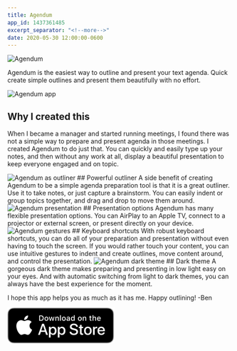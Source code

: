 ```yaml
---
title: Agendum
app_id: 1437361485
excerpt_separator: "<!--more-->"
date: 2020-05-30 12:00:00-0600
---
```


![Agendum](https://media.bsn.design/data/agendum/icon.png)

Agendum is the easiest way to outline and present your text agenda. Quick create simple outlines and present them beautifully with no effort.

<!--more-->

![Agendum app](https://media.bsn.design/images/agendum/Agendum.png)
## Why I created this
When I became a manager and started running meetings, I found there was not a simple way to prepare and present agenda in those meetings. I created Agendum to do just that. You can quickly and easily type up your notes, and then without any work at all, display a beautiful presentation to keep everyone engaged and on topic.

<img alt="Agendum as outliner" class="small" src="https://media.bsn.design/images/agendum/Outliner.png"/>
## Powerful outliner
A side benefit of creating Agendum to be a simple agenda preparation tool is that it is a great outliner. Use it to take notes, or just capture a brainstorm. You can easily indent or group topics together, and drag and drop to move them around.

<img alt="Agendum presentation" class="small" src="https://media.bsn.design/images/agendum/Present.png" />
## Presentation options
Agendum has many flexible presentation options. You can AirPlay to an Apple TV, connect to a projector or external screen, or present directly on your device.

<img alt="Agendum gestures" class="small" src="https://media.bsn.design/images/agendum/Gestures.png"/>
## Keyboard shortcuts
With robust keyboard shortcuts, you can do all of your preparation and presentation without even having to touch the screen. If you would rather touch your content, you can use intuitive gestures to indent and create outlines, move content around, and control the presentation.

<img alt="Agendum dark theme" class="small" src="https://media.bsn.design/images/agendum/Dark.png"/>
## Dark theme
A gorgeous dark theme makes preparing and presenting in low light easy on your eyes. And with automatic switching from light to dark themes, you can always have the best experience for the moment.

I hope this app helps you as much as it has me. Happy outlining!
-Ben

[![Download](https://raw.githubusercontent.com/benjaminsnorris/media.bsn.design/gh-pages/images/app-store-badge.svg)](https://itunes.apple.com/app/apple-store/id1437361485?mt=8)